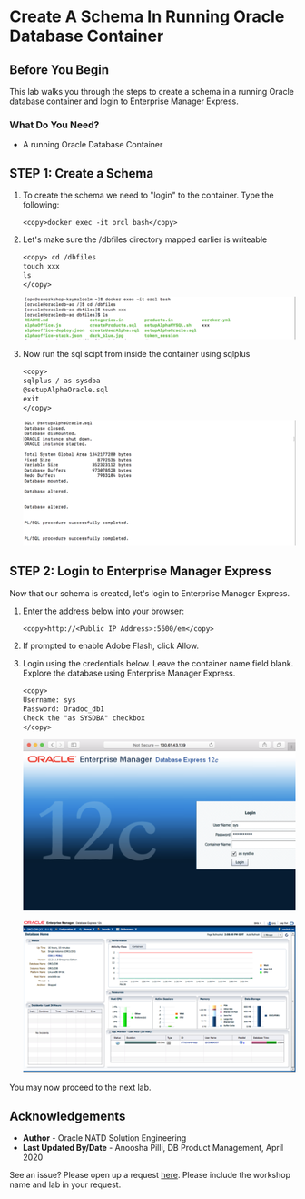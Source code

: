 # Create A Schema In Running Oracle Database Container
## Before You Begin

This lab walks you through the steps to create a schema in a running Oracle database container and login to Enterprise Manager Express.

### What Do You Need?

* A running Oracle Database Container

## **STEP 1**: Create a Schema

1.  To create the schema we need to "login" to the container. Type the following:
   
    ````
    <copy>docker exec -it orcl bash</copy> 
    ````

2.  Let's make sure the /dbfiles directory mapped earlier is writeable

    ````
    <copy> cd /dbfiles
    touch xxx
    ls
    </copy> 
    ````

    ![](images/section6step2.png " ")

3.  Now run the sql scipt from inside the container using sqlplus
   
    ````
    <copy> 
    sqlplus / as sysdba
    @setupAlphaOracle.sql
    exit
    </copy> 
    ````

    ![](images/section6step3.png " ")

## **STEP 2**: Login to Enterprise Manager Express

Now that our schema is created, let's login to Enterprise Manager Express.

1.  Enter the address below into your browser:
   
    ````
    <copy>http://<Public IP Address>:5600/em</copy>
    ````

2.  If prompted to enable Adobe Flash, click Allow.
    
3.  Login using the credentials below. Leave the container name field blank. Explore the database using Enterprise Manager Express.
   
    ````
    <copy>
    Username: sys
    Password: Oradoc_db1
    Check the "as SYSDBA" checkbox
    </copy>
    ````

    ![](images/em-express.png " ")

    ![](images/emexpress.png " ")

You may now proceed to the next lab.

## Acknowledgements
* **Author** - Oracle NATD Solution Engineering
* **Last Updated By/Date** - Anoosha Pilli, DB Product Management, April 2020

See an issue?  Please open up a request [here](https://github.com/oracle/learning-library/issues).   Please include the workshop name and lab in your request. 